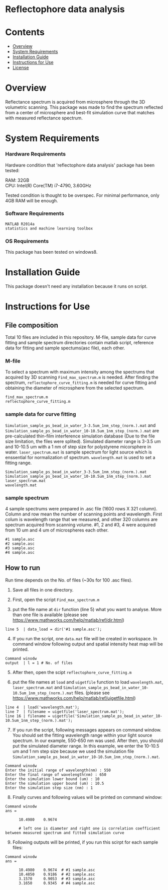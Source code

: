 # Reflectophore data analysis

# Contents

- [Overview](#overview)
- [System Requirements](#system-requirements)
- [Installation Guide](#installation-guide)
- [Instructions for Use](#instructions-for-use)
- [License](./LICENSE)

# Overview

Reflectance spectrum is acquired from microsphere through the 3D volumetric scanning. This package was made to find the spectrum reflected from a center of microsphere and best-fit simulation curve that matches with measured reflectance spectrum. 

# System Requirements

### Hardware Requirements

Hardware condition that 'reflectophore data analysis' package has been tested:

RAM: 32GB      
CPU: Intel(R) Core(TM) i7-4790, 3.60GHz

Tested condition is thought to be overspec. For minimal performance, only 4GB RAM will be enough.


### Software Requirements

```
MATLAB R2014a
statistics and machine learning toolbox
```

### OS Requirements

This package has been tested on windows8.

# Installation Guide

This package doesn't need any installation because it runs on script.


# Instructions for Use

## File composition

Total 10 files are included in this repository. M-file, sample data for curve fitting and sample spectrum directories contain matlab script, reference data for fitting and sample spectums(asc file), each other.

### M-file

To select a spectrum with maximum intensity among the spectrums that acquired by 3D scanning `Find_max_spectrum.m` is needed. After finding the spectrum, `reflectophore_curve_fitting.m` is needed for curve fitting and obtaining the diameter of microsphere from the selected spectrum.     

```
find_max_spectrum.m
reflectophore_curve_fitting.m
```

### sample data for curve fitting

`Simulation_sample_ps_bead_in_water_3-3.5um_1nm_step_(norm.).mat` and `Simulation_sample_ps_bead_in_water_10-10.5um_1nm_step_(norm.).mat` are pre-calculated thin-film interference simulation database (Due to the file size limitation, the files were splited). Simulated diameter range is 3-3.5 um and 10-10.5 um with a 1 nm of step size for polystyrene micorsphere in water. `laser_spectrum.mat` is sample spectrum for light source which is enssential for normalization of spectrum. `wavelength.mat` is used to set a fitting range.

```
Simulation_sample_ps_bead_in_water_3-3.5um_1nm_step_(norm.).mat
Simulation_sample_ps_bead_in_water_10-10.5um_1nm_step_(norm.).mat
laser_spectrum.mat
wavelength.mat
```

### sample spectrum

4 sample spectrums were prepared in .asc file (1600 rows X 321 column). Column and row mean the number of scanning points and wavelength. First colum is wavelength range that we measured, and other 320 columns are spectrum acquired from scanning volume. #1, 2 and #3, 4 were acquired from 10 um and 4 um of microspheres each other. 

```
#1 sample.asc
#2 sample.asc
#3 sample.asc
#4 sample.asc
```

## How to run

Run time depends on the No. of files (~30s for 100 .asc files).

1. Save all files in one directory.

2. First, open the script `Find_max_spectrum.m`

3. put the file name at `dir` function (line 5) what you want to analyse. More than one file is available (please see  https://www.mathworks.com/help/matlab/ref/dir.html)   
```
line 5  | data_load = dir('#1 sample.asc');
``` 

4. If you run the script, one `data.mat` file will be created in workspace. In command window following output and spatial intensity heat map will be printed.   
```
Command winodw
output  | l = 1 # No. of files
```

5. After then, open the scipt `reflectophore_curve_fitting.m` 

6. put the file names at `load` and `uigetfile` function to load `wavelength.mat`, `laser_spectrum.mat` and `Simulation_sample_ps_bead_in_water_10-10.5um_1nm_step_(norm.).mat` files. (please see https://www.mathworks.com/help/matlab/ref/uigetfile.html)

```
line 4  | load('wavelength.mat');
line 7  | filename = uigetfile('laser_spectrum.mat');
line 16 | filename = uigetfile('Simulation_sample_ps_bead_in_water_10-10.5um_1nm_step_(norm.).mat');
```

7. If you run the script, following messages appears on command window. You should set the fitting wavelength range within your light source spectrum. In our example, 550-650 nm was used. After then, you should put the simulated diameter range. In this example, we enter the 10-10.5 um and 1 nm step size because we used the simulation file `Simulation_sample_ps_bead_in_water_10-10.5um_1nm_step_(norm.).mat`.

```
Command winodw
Enter the initial range of wavelength(nm) : 550
Enter the final range of wavelength(nm) : 650
Enter the simulation lower bound (um) : 10
Enter the simulation upper bound (um) : 10.5
Enter the simulation step size (nm) : 1
```

8. Finally curves and following values will be printed on command window:

```
Command winodw
ans =

      10.4980    0.9674  
      
      # left one is diameter and right one is correlation coefficient between measured spectrum and fitted simulation curve
```

9. Following outputs will be printed, if you run this scirpt for each sample files:
```
Command winodw
ans =

      10.4980    0.9674  # #1 sample.asc
      10.4850    0.9186  # #2 sample.asc
      3.1570     0.9053  # #3 sample.asc
      3.1650     0.9345  # #4 sample.asc
```
